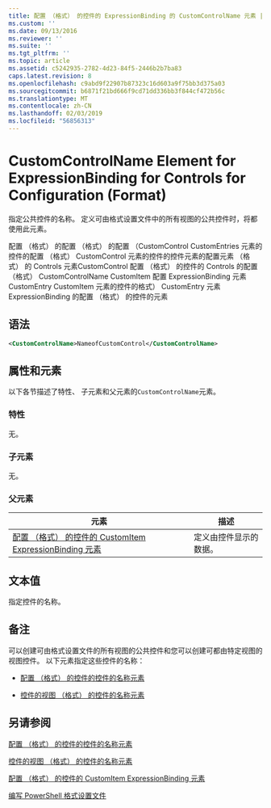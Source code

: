 ```yaml
---
title: 配置 （格式） 的控件的 ExpressionBinding 的 CustomControlName 元素 |Microsoft Docs
ms.custom: ''
ms.date: 09/13/2016
ms.reviewer: ''
ms.suite: ''
ms.tgt_pltfrm: ''
ms.topic: article
ms.assetid: c5242935-2782-4d23-84f5-2446b2b7ba83
caps.latest.revision: 8
ms.openlocfilehash: c9abd9f22907b87323c16d603a9f75bb3d375a03
ms.sourcegitcommit: b6871f21bd666f9cd71dd336bb3f844cf472b56c
ms.translationtype: MT
ms.contentlocale: zh-CN
ms.lasthandoff: 02/03/2019
ms.locfileid: "56856313"
---
```

# <a name="customcontrolname-element-for-expressionbinding-for-controls-for-configuration-format"></a>CustomControlName Element for ExpressionBinding for Controls for Configuration (Format)

指定公共控件的名称。 定义可由格式设置文件中的所有视图的公共控件时，将都使用此元素。

配置 （格式） 的配置 （格式） 的配置 （CustomControl CustomEntries 元素的控件的配置 （格式） CustomControl 元素的控件的控件元素的配置元素 （格式） 的 Controls 元素CustomControl 配置 （格式） 的控件的 Controls 的配置 （格式） CustomControlName CustomItem 配置 ExpressionBinding 元素 CustomEntry CustomItem 元素的控件的格式） CustomEntry 元素ExpressionBinding 的配置 （格式） 的控件的元素

## <a name="syntax"></a>语法

```xml
<CustomControlName>NameofCustomControl</CustomControlName>
```

## <a name="attributes-and-elements"></a>属性和元素

以下各节描述了特性、 子元素和父元素的`CustomControlName`元素。

### <a name="attributes"></a>特性

无。

### <a name="child-elements"></a>子元素

无。

### <a name="parent-elements"></a>父元素

|元素|描述|
|-------------|-----------------|
|[配置 （格式） 的控件的 CustomItem ExpressionBinding 元素](./expressionbinding-element-for-customitem-for-controls-for-configuration-format.md)|定义由控件显示的数据。|

## <a name="text-value"></a>文本值

指定控件的名称。

## <a name="remarks"></a>备注

可以创建可由格式设置文件的所有视图的公共控件和您可以创建可都由特定视图的视图控件。 以下元素指定这些控件的名称：

- [配置 （格式） 的控件的控件的名称元素](./name-element-for-control-for-controls-for-configuration-format.md)

- [控件的视图 （格式） 的控件的名称元素](./name-element-for-control-for-controls-for-view-format.md)

## <a name="see-also"></a>另请参阅

[配置 （格式） 的控件的控件的名称元素](./name-element-for-control-for-controls-for-configuration-format.md)

[控件的视图 （格式） 的控件的名称元素](./name-element-for-control-for-controls-for-view-format.md)

[配置 （格式） 的控件的 CustomItem ExpressionBinding 元素](./expressionbinding-element-for-customitem-for-controls-for-configuration-format.md)

[编写 PowerShell 格式设置文件](./writing-a-powershell-formatting-file.md)
